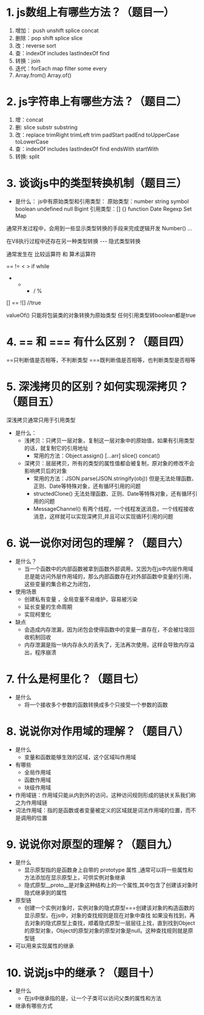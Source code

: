 # 1. js数组上有哪些方法？（题目一）
1. 增加： push  unshift  splice  concat
2. 删除：pop  shift  splice  slice
3. 改：reverse sort
4. 查：indexOf includes  lastIndexOf  find
5. 转换：join
6. 迭代：forEach  map  filter  some  every
7. Array.from()   Array.of()


# 2. js字符串上有哪些方法？（题目二）
1. 增：concat
2. 删: slice  substr  substring
3. 改：replace  trimRight  trimLeft  trim   padStart  padEnd  toUpperCase toLowerCase
4. 查：indexOf includes lastIndexOf find  endsWith  startWith
5. 转换: split

# 3. 谈谈js中的类型转换机制（题目三）
- 是什么：
js中有原始类型和引用类型：
原始类型：number  string  symbol  boolean  undefined  null  Bigint
引用类型：[]  {}  function  Date  Regexp  Set  Map

通常开发过程中，会用到一些显示类型转换的手段来完成逻辑开发
Number() ...

在V8执行过程中还存在另一种类型转换 --- 隐式类型转换

通常发生在  比较运算符  和  算术运算符

==  !=  <  >  if  while

+ - * / %


[] == ![]  //true

valueOf() 只能将包装类的对象转换为原始类型
任何引用类型转boolean都是true

# 4. == 和 === 有什么区别？（题目四）
==只判断值是否相等，不判断类型
===既判断值是否相等，也判断类型是否相等

# 5. 深浅拷贝的区别？如何实现深拷贝？（题目五）
深浅拷贝通常只用于引用类型
- 是什么：
  - 浅拷贝：只拷贝一层对象，复制这一层对象中的原始值，如果有引用类型的话，就复制它的引用地址
    - 常用的方法：Object.assign()  [...arr]  slice()  concat()
  - 深拷贝：层层拷贝，所有的类型的属性值都会被复制，原对象的修改不会影响拷贝后的对象
    - 常用的方法：JSON.parse(JSON.stringify(obj)) 但是无法处理函数、正则、Date等特殊对象，还有循环引用的问题
    - structedClone() 无法处理函数、正则、Date等特殊对象，还有循环引用的问题
    - MessageChannel() 有两个线程，一个线程发送消息，一个线程接收消息，这样就可以实现深拷贝,并且可以实现循环引用的问题

# 6. 说一说你对闭包的理解？（题目六）
- 是什么？
  - 当一个函数中的内部函数被拿到函数外部调用，又因为在js中内层作用域总是能访问外层作用域的，那么内部函数存在对外部函数中变量的引用，这些变量的集合称之为闭包，
- 使用场景
  - 创建私有变量 ，全局变量不易维护，容易被污染
  - 延长变量的生命周期
  - 实现柯里化
- 缺点
  - 会造成内存泄漏，因为闭包会使得函数中的变量一直存在，不会被垃圾回收机制回收
  - 内存泄漏是指一块内存永久的丢失了，无法再次使用，这样会导致内存溢出，程序崩溃

# 7. 什么是柯里化？（题目七）
- 是什么
  - 将一个接收多个参数的函数转换成多个只接受一个参数的函数


# 8. 说说你对作用域的理解？（题目八）
- 是什么
  - 变量和函数能够生效的区域，这个区域叫作用域
- 有哪些
  - 全局作用域
  - 函数作用域
  - 块级作用域
- 作用域链：作用域只能从内到外的访问，这种访问规则形成的链状关系我们称之为作用域链
- 词法作用域：指的是函数或者变量被定义的区域就是词法作用域的位置，而不是调用的位置

# 9. 说说你对原型的理解？（题目九）
- 是什么
  - 显示原型指的是函数身上自带的 prototype 属性 ,通常可以将一些属性和方法添加在显示原型上，可供实例对象继承
  - 隐式原型__proto__是对象这种结构上的一个属性,其中包含了创建该对象时隐式继承到的属性
- 原型链
  - 创建一个实例对象时，实例对象的隐式原型===创建该对象的构造函数的显示原型，在js中，对象的查找规则是现在对象中查找
  如果没有找到，再去对象的隐式原型上查找，顺着隐式原型一层层往上找，直到找到Object的原型对象，Object的原型对象的原型对象是null。这种查找规则就是原型链
- 可以用来实现属性的继承

# 10. 说说js中的继承？（题目十）
- 是什么
  - 在js中继承指的是，让一个子类可以访问父类的属性和方法
- 继承有哪些方式



